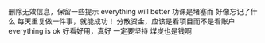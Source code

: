 删除无效信息，保留一些提示
everything will better
功课是堵塞而
好像忘记了什么
每天重复做一件事，就能成功！
分散资金，应该是看项目而不是看账户
everything is ok
好看好用，真好
一定要坚持
煤炭也是钱啊
